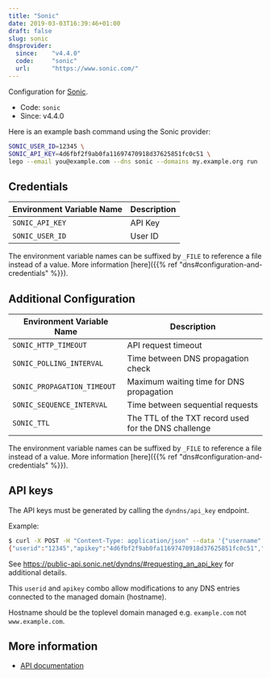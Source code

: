 ```yaml
---
title: "Sonic"
date: 2019-03-03T16:39:46+01:00
draft: false
slug: sonic
dnsprovider:
  since:    "v4.4.0"
  code:     "sonic"
  url:      "https://www.sonic.com/"
---
```


<!-- THIS DOCUMENTATION IS AUTO-GENERATED. PLEASE DO NOT EDIT. -->
<!-- providers/dns/sonic/sonic.toml -->
<!-- THIS DOCUMENTATION IS AUTO-GENERATED. PLEASE DO NOT EDIT. -->


Configuration for [Sonic](https://www.sonic.com/).


<!--more-->

- Code: `sonic`
- Since: v4.4.0


Here is an example bash command using the Sonic provider:

```bash
SONIC_USER_ID=12345 \
SONIC_API_KEY=4d6fbf2f9ab0fa11697470918d37625851fc0c51 \
lego --email you@example.com --dns sonic --domains my.example.org run
```




## Credentials

| Environment Variable Name | Description |
|-----------------------|-------------|
| `SONIC_API_KEY` | API Key |
| `SONIC_USER_ID` | User ID |

The environment variable names can be suffixed by `_FILE` to reference a file instead of a value.
More information [here]({{% ref "dns#configuration-and-credentials" %}}).


## Additional Configuration

| Environment Variable Name | Description |
|--------------------------------|-------------|
| `SONIC_HTTP_TIMEOUT` | API request timeout |
| `SONIC_POLLING_INTERVAL` | Time between DNS propagation check |
| `SONIC_PROPAGATION_TIMEOUT` | Maximum waiting time for DNS propagation |
| `SONIC_SEQUENCE_INTERVAL` | Time between sequential requests |
| `SONIC_TTL` | The TTL of the TXT record used for the DNS challenge |

The environment variable names can be suffixed by `_FILE` to reference a file instead of a value.
More information [here]({{% ref "dns#configuration-and-credentials" %}}).

## API keys

The API keys must be generated by calling the `dyndns/api_key` endpoint.

Example:

```bash
$ curl -X POST -H "Content-Type: application/json" --data '{"username":"notarealuser","password":"notarealpassword","hostname":"example.com"}' https://public-api.sonic.net/dyndns/api_key
{"userid":"12345","apikey":"4d6fbf2f9ab0fa11697470918d37625851fc0c51","result":200,"message":"OK"}
```

See https://public-api.sonic.net/dyndns/#requesting_an_api_key for additional details.

This `userid` and `apikey` combo allow modifications to any DNS entries connected to the managed domain (hostname).

Hostname should be the toplevel domain managed e.g. `example.com` not `www.example.com`.



## More information

- [API documentation](https://public-api.sonic.net/dyndns/)

<!-- THIS DOCUMENTATION IS AUTO-GENERATED. PLEASE DO NOT EDIT. -->
<!-- providers/dns/sonic/sonic.toml -->
<!-- THIS DOCUMENTATION IS AUTO-GENERATED. PLEASE DO NOT EDIT. -->
